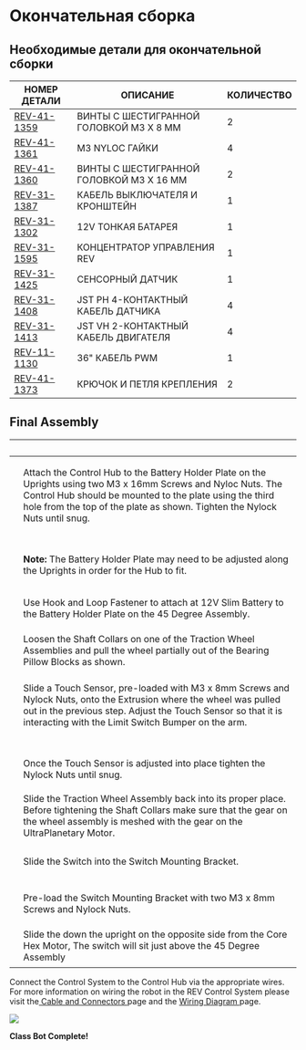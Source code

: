 # Окончательная сборка

## Необходимые детали для окончательной сборки

| **НОМЕР ДЕТАЛИ** | **ОПИСАНИЕ** | **КОЛИЧЕСТВО** | 
| ---------------------------------------------------------------------------- | -------------------------- | -------- |
| [REV-41-1359](https://www.revrobotics.com/rev-41-1359/) | ВИНТЫ С ШЕСТИГРАННОЙ ГОЛОВКОЙ M3 X 8 ММ | 2 | |
| [REV-41-1361](https://www.revrobotics.com/rev-41-1361/) | M3 NYLOC ГАЙКИ | 4 |
| [REV-41-1360](https://www.revrobotics.com/rev-41-1360/) | ВИНТЫ С ШЕСТИГРАННОЙ ГОЛОВКОЙ M3 X 16 ММ | 2 | |
| [REV-31-1387](https://www.revrobotics.com/rev-31-1387/)| КАБЕЛЬ ВЫКЛЮЧАТЕЛЯ И КРОНШТЕЙН | 1 | |
| [REV-31-1302](https://www.revrobotics.com/rev-31-1302/)| 12V ТОНКАЯ БАТАРЕЯ | 1 |
| [REV-31-1595](https://www.revrobotics.com/rev-31-1595/)| КОНЦЕНТРАТОР УПРАВЛЕНИЯ REV | 1 |
| [REV-31-1425](https://www.revrobotics.com/rev-31-1425/)| СЕНСОРНЫЙ ДАТЧИК | 1 |
| [REV-31-1408](https://www.revrobotics.com/jst-ph-4-pin-sensor-cable-4-pack/) | JST PH 4-КОНТАКТНЫЙ КАБЕЛЬ ДАТЧИКА | 4 | |
| [REV-31-1413](https://www.revrobotics.com/jst-vh-2-pin-motor-cable-4-pack/) | JST VH 2-КОНТАКТНЫЙ КАБЕЛЬ ДВИГАТЕЛЯ | 4 | |
| [REV-11-1130](https://www.revrobotics.com/rev-11-1130/)| 36" КАБЕЛЬ PWM | 1 | |
[REV-41-1373](https://www.revrobotics.com/rev-41-1373/)| КРЮЧОК И ПЕТЛЯ КРЕПЛЕНИЯ | 2 |


## Final Assembly&#x20;

| ​                                                                                                                                                                                                                                                                                                                                     | ​                                                                                                                                                                                                                                                                                                                                                                                                      |
| ------------------------------------------------------------------------------------------------------------------------------------------------------------------------------------------------------------------------------------------------------------------------------------------------------------------------------------- | ------------------------------------------------------------------------------------------------------------------------------------------------------------------------------------------------------------------------------------------------------------------------------------------------------------------------------------------------------------------------------------------------------ |
| <p>​</p><p><img src="https://2589213514-files.gitbook.io/~/files/v0/b/gitbook-legacy-files/o/assets%2F-M5yw0n8IneF5-9ybLjT%2F-MMScM2f6ycFOkfA0ZAD%2F-MMSclByZESqaaS2cq_F%2FSKV3%20-%20Class%20Bot_Add%20Control%20hub.svg?alt=media&#x26;token=de29f269-0e10-429b-a647-3fdb456d5403" alt="" data-size="original"></p>                 | <p>Attach the Control Hub to the Battery Holder Plate on the Uprights using two M3 x 16mm Screws and Nyloc Nuts. The Control Hub should be mounted to the plate using the third hole from the top of the plate as shown. Tighten the Nylock Nuts until snug.</p><p>​</p><p><strong>Note:</strong> The Battery Holder Plate may need to be adjusted along the Uprights in order for the Hub to fit.</p> |
| <p>​</p><p><img src="https://2589213514-files.gitbook.io/~/files/v0/b/gitbook-legacy-files/o/assets%2F-M5yw0n8IneF5-9ybLjT%2F-MMScM2f6ycFOkfA0ZAD%2F-MMSchqV2d0j16yW8E0f%2FSKV3%20-%20Class%20Bot_Add%20Battery.svg?alt=media&#x26;token=5eaa474f-254e-47ca-8e97-1850f48f1f06" alt="" data-size="original"></p>                       | Use Hook and Loop Fastener to attach at 12V Slim Battery to the Battery Holder Plate on the 45 Degree Assembly.                                                                                                                                                                                                                                                                                        |
| <p>​</p><p><img src="https://2589213514-files.gitbook.io/~/files/v0/b/gitbook-legacy-files/o/assets%2F-M5yw0n8IneF5-9ybLjT%2F-MMScM2f6ycFOkfA0ZAD%2F-MMScec12w5d2c_5NpWx%2FSKV3%20-%20Class%20Bot_TS%20-%20Loosen%20Wheel.svg?alt=media&#x26;token=4a028c73-bed3-4ebf-a19e-e579249444fb" alt="" data-size="original"></p>             | Loosen the Shaft Collars on one of the Traction Wheel Assemblies and pull the wheel partially out of the Bearing Pillow Blocks as shown.                                                                                                                                                                                                                                                               |
| <p>​</p><p><img src="https://2589213514-files.gitbook.io/~/files/v0/b/gitbook-legacy-files/o/assets%2F-M5yw0n8IneF5-9ybLjT%2F-MMScM2f6ycFOkfA0ZAD%2F-MMSc_xWhrII7TP4CX8T%2FSKV3%20-%20Class%20Bot_TS-%20Add%20Sensor.svg?alt=media&#x26;token=9507c706-8595-400a-9626-b68f626d6a91" alt="" data-size="original"></p>                  | <p>Slide a Touch Sensor, pre-loaded with M3 x 8mm Screws and Nylock Nuts, onto the Extrusion where the wheel was pulled out in the previous step. Adjust the Touch Sensor so that it is interacting with the Limit Switch Bumper on the arm.</p><p>​</p><p>Once the Touch Sensor is adjusted into place tighten the Nylock Nuts until snug.</p>                                                        |
| <p>​</p><p><img src="https://2589213514-files.gitbook.io/~/files/v0/b/gitbook-legacy-files/o/assets%2F-M5yw0n8IneF5-9ybLjT%2F-MMScM2f6ycFOkfA0ZAD%2F-MMScV1TpZem_oc8O_WI%2FSKV3%20-%20Class%20Bot_TS%20-%20Restore%20Wheel.svg?alt=media&#x26;token=8c57a50f-1373-4a4c-8ad6-909e61d8efc3" alt="" data-size="original"></p>            | Slide the Traction Wheel Assembly back into its proper place. Before tightening the Shaft Collars make sure that the gear on the wheel assembly is meshed with the gear on the UltraPlanetary Motor.                                                                                                                                                                                                   |
| <p>​</p><p><img src="https://2589213514-files.gitbook.io/~/files/v0/b/gitbook-legacy-files/o/assets%2F-M5yw0n8IneF5-9ybLjT%2F-MDRaMoS1o_Ko2Ik5TVR%2F-MDWVJY4shBeftIqQzXV%2FSKV3%20-%20Class%20Bot_Add%20Switch%20to%20Bracket.svg?alt=media&#x26;token=d9c21239-e06c-49d6-aa10-bbd62b3398ef" alt="" data-size="original"></p>         | Slide the Switch into the Switch Mounting Bracket.                                                                                                                                                                                                                                                                                                                                                     |
| <p>​</p><p><img src="https://2589213514-files.gitbook.io/~/files/v0/b/gitbook-legacy-files/o/assets%2F-M5yw0n8IneF5-9ybLjT%2F-MMRhIgLPv-irXg3_tVp%2F-MMSc1fpnF76alHXa1eW%2FSKV3%20-%20Class%20Bot_Add%20Screws%20to%20Swtich%20Bracke.svg?alt=media&#x26;token=d9a7c92f-a8f1-46a7-957b-4a3c4309fd56" alt="" data-size="original"></p> | Pre-load the Switch Mounting Bracket with two M3 x 8mm Screws and Nylock Nuts.                                                                                                                                                                                                                                                                                                                         |
| <p>​</p><p><img src="https://2589213514-files.gitbook.io/~/files/v0/b/gitbook-legacy-files/o/assets%2F-M5yw0n8IneF5-9ybLjT%2F-MMScM2f6ycFOkfA0ZAD%2F-MMScO7lKaDDIn2jxqZ3%2FSKV3%20-%20Class%20Bot_Slide%20Switch.svg?alt=media&#x26;token=f105406c-75d4-4e1b-b675-c7d4bcb692df" alt="" data-size="original"></p>                      | Slide the down the upright on the opposite side from the Core Hex Motor, The switch will sit just above the 45 Degree Assembly                                                                                                                                                                                                                                                                         |

Connect the Control System to the Control Hub via the appropriate wires. For more information on wiring the robot in the REV Control System please visit the[ Cable and Connectors ](https://docs.revrobotics.com/duo-control/control-system-overview/cables-and-connectors)page and the [Wiring Diagram ](https://docs.revrobotics.com/duo-control/control-hub-gs/wiring-diagram)page.&#x20;

![](https://2589213514-files.gitbook.io/\~/files/v0/b/gitbook-legacy-files/o/assets%2F-M5yw0n8IneF5-9ybLjT%2F-MMRhIgLPv-irXg3\_tVp%2F-MMScAQnU1Trd9RxfwTE%2FSKV3%20-%20Class%20Bot\_Complete.svg?alt=media\&token=caddd174-fa84-412d-ae1c-fa57285e2313)

**Class Bot Complete!**
